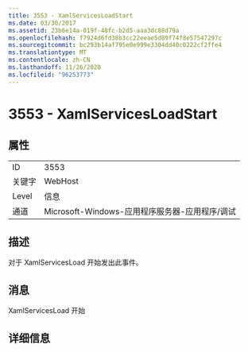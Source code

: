```yaml
---
title: 3553 - XamlServicesLoadStart
ms.date: 03/30/2017
ms.assetid: 23b6e14a-019f-48fc-b2d5-aaa3dc88d79a
ms.openlocfilehash: f7924d6fd38b3cc22eeae5d89f74f8e57547297c
ms.sourcegitcommit: bc293b14af795e0e999e3304dd40c0222cf2ffe4
ms.translationtype: MT
ms.contentlocale: zh-CN
ms.lasthandoff: 11/26/2020
ms.locfileid: "96253773"
---
```

# <a name="3553---xamlservicesloadstart"></a>3553 - XamlServicesLoadStart

## <a name="properties"></a>属性  
  
|||  
|-|-|  
|ID|3553|  
|关键字|WebHost|  
|Level|信息|  
|通道|Microsoft-Windows-应用程序服务器-应用程序/调试|  
  
## <a name="description"></a>描述  

 对于 XamlServicesLoad 开始发出此事件。  
  
## <a name="message"></a>消息  

 XamlServicesLoad 开始  
  
## <a name="details"></a>详细信息
